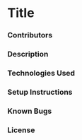 # Title
### Contributors
### Description
### Technologies Used
### Setup Instructions
### Known Bugs
### License